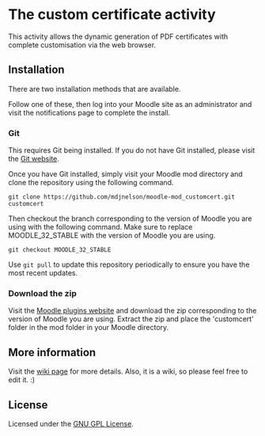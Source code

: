 # The custom certificate activity

This activity allows the dynamic generation of PDF certificates with complete customisation via the web browser.


## Installation

There are two installation methods that are available. 

Follow one of these, then log into your Moodle site as an administrator and visit the notifications page to complete the install.

### Git

This requires Git being installed. If you do not have Git installed, please visit the [Git website](https://git-scm.com/downloads "Git website").

Once you have Git installed, simply visit your Moodle mod directory and clone the repository using the following command.

```
git clone https://github.com/mdjnelson/moodle-mod_customcert.git customcert
```

Then checkout the branch corresponding to the version of Moodle you are using with the following command. Make sure to replace MOODLE_32_STABLE with the version of Moodle you are using.

```
git checkout MOODLE_32_STABLE
```

Use `git pull` to update this repository periodically to ensure you have the most recent updates.

### Download the zip

Visit the [Moodle plugins website](https://moodle.org/plugins/mod_customcert "Moodle plugins website") and download the zip corresponding to the version of Moodle you are using. Extract the zip and place the 'customcert' folder in the mod folder in your Moodle directory.

## More information

Visit the [wiki page](https://docs.moodle.org/en/Custom_certificate_module "Wiki page") for more details. Also, it is a wiki, so please feel free to edit it. :)

## License

Licensed under the [GNU GPL License](http://www.gnu.org/copyleft/gpl.html).


